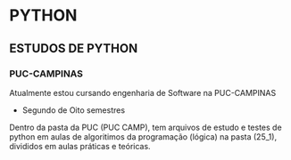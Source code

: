 # PYTHON

## ESTUDOS DE PYTHON

### PUC-CAMPINAS

Atualmente estou cursando engenharia de Software na PUC-CAMPINAS
 - Segundo de Oito semestres

Dentro da pasta da PUC (PUC CAMP), tem arquivos de estudo e testes de python em aulas de algoritimos da programação (lógica) na pasta (25_1), divididos em aulas práticas e teóricas.
